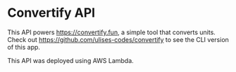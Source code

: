 # Convertify API

This API powers https://convertify.fun, a simple tool that converts units. Check out https://github.com/ulises-codes/convertify to see the CLI version of this app.

This API was deployed using AWS Lambda.
